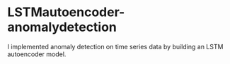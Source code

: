 # LSTMautoencoder-anomalydetection
I implemented anomaly detection on time series data by building an LSTM autoencoder model.
